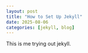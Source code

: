 ```yaml
---
layout: post
title: "How to Set Up Jekyll"
date: 2025-08-06
categories: [jekyll, blog]
---
```



This is me trying out jekyll.